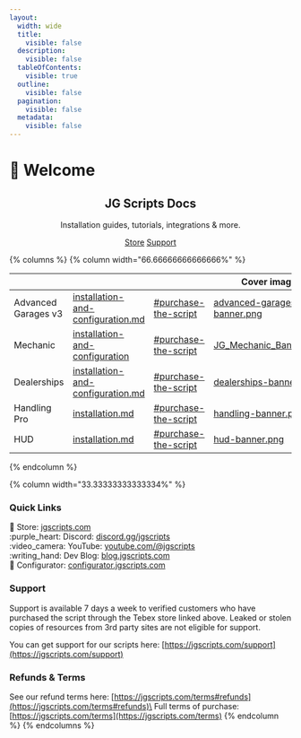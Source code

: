 ```yaml
---
layout:
  width: wide
  title:
    visible: false
  description:
    visible: false
  tableOfContents:
    visible: true
  outline:
    visible: false
  pagination:
    visible: false
  metadata:
    visible: false
---
```


# 👋 Welcome

<h2 align="center">JG Scripts Docs</h2>

<p align="center">Installation guides, tutorials, integrations &#x26; more.</p>

<p align="center">  <a href="https://jgscripts.com/" class="button primary">Store</a>  <a href="https://jgscripts.com/support" class="button secondary">Support</a> </p>

{% columns %}
{% column width="66.66666666666666%" %}
<table data-card-size="large" data-view="cards"><thead><tr><th></th><th data-type="content-ref"></th><th data-type="content-ref"></th><th data-hidden data-card-cover data-type="image">Cover image</th><th data-hidden data-card-target data-type="content-ref"></th></tr></thead><tbody><tr><td>Advanced Garages v3</td><td><a href="advanced-garages/installation-and-configuration.md">installation-and-configuration.md</a></td><td><a href="advanced-garages/introduction.md#purchase-the-script">#purchase-the-script</a></td><td><a href=".gitbook/assets/advanced-garages-v3-banner.png">advanced-garages-v3-banner.png</a></td><td></td></tr><tr><td>Mechanic</td><td><a href="mechanic/installation-and-configuration/">installation-and-configuration</a></td><td><a href="mechanic/introduction.md#purchase-the-script">#purchase-the-script</a></td><td><a href=".gitbook/assets/JG_Mechanic_Banner.png">JG_Mechanic_Banner.png</a></td><td></td></tr><tr><td>Dealerships</td><td><a href="dealerships/installation-and-configuration.md">installation-and-configuration.md</a></td><td><a href="dealerships/introduction.md#purchase-the-script">#purchase-the-script</a></td><td><a href=".gitbook/assets/dealerships-banner.png">dealerships-banner.png</a></td><td></td></tr><tr><td>Handling Pro</td><td><a href="handling/installation.md">installation.md</a></td><td><a href="handling/introduction.md#purchase-the-script">#purchase-the-script</a></td><td><a href=".gitbook/assets/handling-banner.png">handling-banner.png</a></td><td></td></tr><tr><td>HUD</td><td><a href="hud/installation.md">installation.md</a></td><td><a href="hud/introduction.md#purchase-the-script">#purchase-the-script</a></td><td><a href=".gitbook/assets/hud-banner.png">hud-banner.png</a></td><td></td></tr></tbody></table>


{% endcolumn %}

{% column width="33.33333333333334%" %}
### Quick Links

:link: Store: [jgscripts.com](https://jgscripts.com/)\
:purple\_heart: Discord: [discord.gg/jgscripts](https://discord.gg/jgscripts)\
:video\_camera: YouTube: [youtube.com/@jgscripts](https://www.youtube.com/@jgscripts)\
:writing\_hand: Dev Blog: [blog.jgscripts.com](https://blog.jgscripts.com/)\
:wrench: Configurator: [configurator.jgscripts.com](https://configurator.jgscripts.com/)

### Support

Support is available 7 days a week to verified customers who have purchased the script through the Tebex store linked above. Leaked or stolen copies of resources from 3rd party sites are not eligible for support.

You can get support for our scripts here: [https://jgscripts.com/support](https://jgscripts.com/support)

### Refunds & Terms

See our refund terms here: [https://jgscripts.com/terms#refunds](https://jgscripts.com/terms#refunds)\
Full terms of purchase: [https://jgscripts.com/terms](https://jgscripts.com/terms)
{% endcolumn %}
{% endcolumns %}

